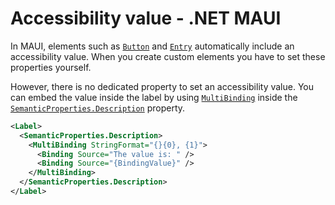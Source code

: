 # Accessibility value - .NET MAUI

In MAUI, elements such as [`Button`](https://learn.microsoft.com/en-us/dotnet/maui/user-interface/controls/button) and [`Entry`](https://learn.microsoft.com/en-us/dotnet/maui/user-interface/controls/entry) automatically include an accessibility value. When you create custom elements you have to set these properties yourself.

However, there is no dedicated property to set an accessibility value. You can embed the value inside the label by using [`MultiBinding`](https://learn.microsoft.com/en-us/dotnet/maui/fundamentals/data-binding/multibinding) inside the [`SemanticProperties.Description`](https://learn.microsoft.com/en-us/dotnet/api/microsoft.maui.controls.semanticproperties.descriptionproperty#microsoft-maui-controls-semanticproperties-descriptionproperty) property.

```xml
<Label>
  <SemanticProperties.Description>
    <MultiBinding StringFormat="{}{0}, {1}">
      <Binding Source="The value is: " />
      <Binding Source="{BindingValue}" />
    </MultiBinding>
  </SemanticProperties.Description>
</Label>
```

